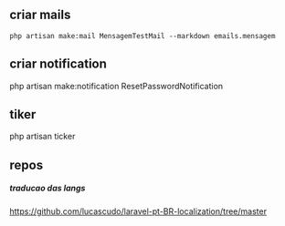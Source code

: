 ## criar mails

`php artisan make:mail MensagemTestMail --markdown emails.mensagem`

## criar notification

php artisan make:notification ResetPasswordNotification

## tiker

php artisan ticker

## repos

##### traducao das langs

https://github.com/lucascudo/laravel-pt-BR-localization/tree/master
